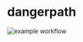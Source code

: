 # dangerpath

![example workflow](https://github.com/github/docs/actions/workflows/main.yml/badge.svg)
